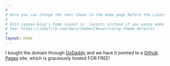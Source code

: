 ```yaml
---
#
# Here you can change the text shown in the Home page before the Latest Posts section.
#
# Edit cayman-blog's home layout in _layouts instead if you wanna make some changes
# See: https://jekyllrb.com/docs/themes/#overriding-theme-defaults
#
layout: home
---
```


I bought the domain through [GoDaddy](https://godaddy.com) and we have it pointed to a [Github Pages](https://pages.github.com/) site, which is graceously hosted FOR FREE!
